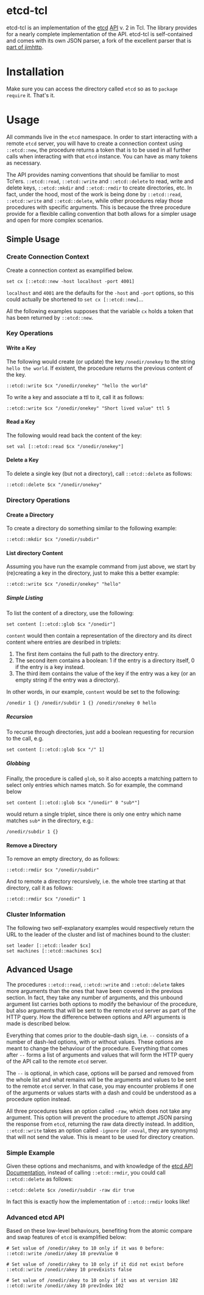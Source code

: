 # etcd-tcl

etcd-tcl is an implementation of the [etcd][1] [API][2] v. 2 in Tcl.
The library provides for a nearly complete implementation of the API.
etcd-tcl is self-contained and comes with its own JSON parser, a fork
of the excellent parser that is [part of jimhttp][3].

  [1]: https://github.com/coreos/etcd
  [2]: https://coreos.com/docs/distributed-configuration/etcd-api/
  [3]: https://github.com/dbohdan/jimhttp/blob/master/json.tcl


# Installation

Make sure you can access the directory called `etcd` so as to `package
require` it. That's it.

# Usage

All commands live in the `etcd` namespace.  In order to start
interacting with a remote `etcd` server, you will have to create a
connection context using `::etcd::new`, the procedure returns a token
that is to be used in all further calls when interacting with that
`etcd` instance.  You can have as many tokens as necessary.

The API provides naming conventions that should be familiar to most
Tcl'ers.  `::etcd::read`, `::etcd::write` and `::etcd::delete` to
read, write and delete keys, `::etcd::mkdir` and `::etcd::rmdir` to
create directories, etc.  In fact, under the hood, most of the work is
being done by `::etcd::read`, `::etcd::write` and `::etcd::delete`,
while other procedures relay those procedures with specific arguments.
This is because the three procedure provide for a flexible calling
convention that both allows for a simpler usage and open for more
complex scenarios.

## Simple Usage

### Create Connection Context

Create a connection context as examplified below.

    set cx [::etcd::new -host localhost -port 4001]

`localhost` and `4001` are the defaults for the `-host` and `-port`
options, so this could actually be shortened to `set cx
[::etcd::new]`...

All the following examples supposes that the variable `cx` holds a
token that has been returned by `::etcd::new`.

### Key Operations

#### Write a Key

The following would create (or update) the key `/onedir/onekey` to the
string `hello the world`.  If existent, the procedure returns the
previous content of the key.

    ::etcd::write $cx "/onedir/onekey" "hello the world"

To write a key and associate a ttl to it, call it as follows:

    ::etcd::write $cx "/onedir/onekey" "Short lived value" ttl 5

#### Read a Key

The following would read back the content of the key:

    set val [::etcd::read $cx "/onedir/onekey"]

#### Delete a Key

To delete a single key (but not a directory), call `::etcd::delete` as
follows:

    ::etcd::delete $cx "/onedir/onekey"

### Directory Operations

#### Create a Directory

To create a directory do something similar to the following example:

    ::etcd::mkdir $cx "/onedir/subdir"

#### List directory Content

Assuming you have run the example command from just above, we start by
(re)creating a key in the directory, just to make this a better
example:

    ::etcd::write $cx "/onedir/onekey" "hello"

##### Simple Listing

To list the content of a directory, use the following:

    set content [::etcd::glob $cx "/onedir"]

`content` would then contain a representation of the directory and its
direct content where entries are desribed in triplets:

1. The first item contains the full path to the directory entry.
2. The second item contains a boolean: 1 if the entry is a directory
   itself, 0 if the entry is a key instead.
3. The third item contains the value of the key if the entry was a key
   (or an empty string if the entry was a directory).

In other words, in our example, `content` would be set to the following:

    /onedir 1 {} /onedir/subdir 1 {} /onedir/onekey 0 hello

##### Recursion

To recurse through directories, just add a boolean requesting for
recursion to the call, e.g.

    set content [::etcd::glob $cx "/" 1]

##### Globbing

Finally, the procedure is called `glob`, so it also accepts a matching
pattern to select only entries which names match.  So for example, the
command below

    set content [::etcd::glob $cx "/onedir" 0 "sub*"]

would return a single triplet, since there is only one entry which
name matches `sub*` in the directory, e.g.:

    /onedir/subdir 1 {}

#### Remove a Directory

To remove an empty directory, do as follows:

    ::etcd::rmdir $cx "/onedir/subdir"

And to remote a directory recursively, i.e. the whole tree starting at
that directory, call it as follows:

    ::etcd::rmdir $cx "/onedir" 1

### Cluster Information

The following two self-explanatory examples would respectively return
the URL to the leader of the cluster and list of machines bound to the
cluster:

    set leader [::etcd::leader $cx]
    set machines [::etcd::machines $cx]


## Advanced Usage

The procedures `::etcd::read`, `::etcd::write` and `::etcd::delete`
takes more arguments than the ones that have been covered in the
previous section.  In fact, they take any number of arguments, and
this unbound argument list carries both options to modify the
behaviour of the procedure, but also arguments that will be sent to
the remote `etcd` server as part of the HTTP query.  How the
difference between options and API arguments is made is described
below.

Everything that comes prior to the double-dash sign, i.e. `--`
consists of a number of dash-led options, with or without values.
These options are meant to change the behaviour of the procedure.
Everything that comes after `--` forms a list of arguments and values
that will form the HTTP query of the API call to the remote `etcd`
server.

The `--` is optional, in which case, options will be parsed and
removed from the whole list and what remains will be the arguments and
values to be sent to the remote `etcd` server.  In that case, you may
encounter problems if one of the arguments or values starts with a
dash and could be understood as a procedure option instead.

All three procedures takes an option called `-raw`, which does not
take any argument.  This option will prevent the procedure to attempt
JSON parsing the response from `etcd`, returning the raw data directly
instead.  In addition, `::etcd::write` takes an option called
`-ignore` (or `-noval`, they are synonyms) that will not send the
value.  This is meant to be used for directory creation.

### Simple Example

Given these options and mechanisms, and with knowledge of the [etcd
API Documentation][2], instead of calling `::etcd::rmdir`, you could
call `::etcd::delete` as follows:

    ::etcd::delete $cx /onedir/subdir -raw dir true

In fact this is exactly how the implementation of `::etcd::rmdir`
looks like!

### Advanced etcd API

Based on these low-level behaviours, benefiting from the atomic
compare and swap features of `etcd` is examplified below:

    # Set value of /onedir/akey to 10 only if it was 0 before:
    ::etcd::write /onedir/akey 10 prevValue 0

    # Set value of /onedir/akey to 10 only if it did not exist before
    ::etcd::write /onedir/akey 10 prevExists false

    # Set value of /onedir/akey to 10 only if it was at version 102
    ::etcd::write /onedir/akey 10 prevIndex 102


